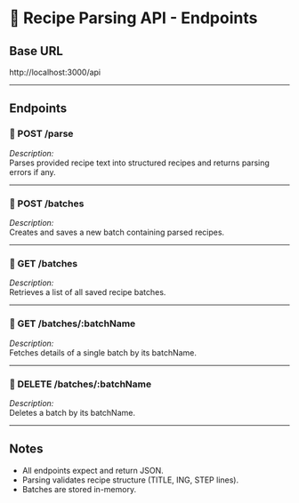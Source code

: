 # 📖 Recipe Parsing API - Endpoints

## Base URL

http://localhost:3000/api


---

## Endpoints

### 📌 POST /parse
*Description:*  
Parses provided recipe text into structured recipes and returns parsing errors if any.

---

### 📌 POST /batches
*Description:*  
Creates and saves a new batch containing parsed recipes.

---

### 📌 GET /batches
*Description:*  
Retrieves a list of all saved recipe batches.

---

### 📌 GET /batches/:batchName
*Description:*  
Fetches details of a single batch by its batchName.

---

### 📌 DELETE /batches/:batchName
*Description:*  
Deletes a batch by its batchName.

---

## Notes
- All endpoints expect and return JSON.
- Parsing validates recipe structure (TITLE, ING, STEP lines).
- Batches are stored in-memory.